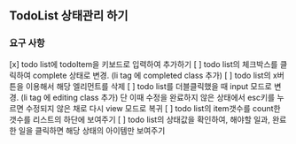 ## TodoList 상태관리 하기

### 요구 사항
[x] todo list에 todoItem을 키보드로 입력하여 추가하기
[ ] todo list의 체크박스를 클릭하여 complete 상태로 변경. (li tag 에 completed class 추가)
[ ] todo list의 x버튼을 이용해서 해당 엘리먼트를 삭제
[ ] todo list를 더블클릭했을 때 input 모드로 변경. (li tag 에 editing class 추가) 단 이때 수정을 완료하지 않은 상태에서 esc키를 누르면 수정되지 않은 채로 다시 view 모드로 복귀
[ ] todo list의 item갯수를 count한 갯수를 리스트의 하단에 보여주기
[ ] todo list의 상태값을 확인하여, 해야할 일과, 완료한 일을 클릭하면 해당 상태의 아이템만 보여주기
